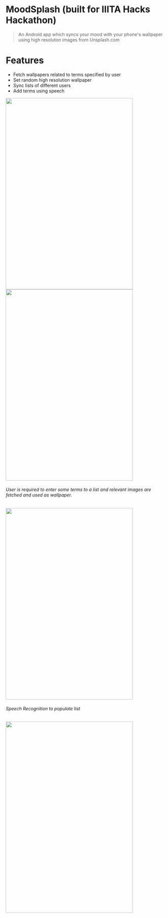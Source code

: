 # MoodSplash (built for IIITA Hacks Hackathon)

> An Android app which syncs your mood with your phone's wallpaper using high resoluton images from Unsplash.com

# Features
- Fetch wallpapers related to terms specified by user
- Set random high resolution wallpaper
- Sync lists of different users
- Add terms using speech


<img src ="https://cloud.githubusercontent.com/assets/18103181/20633711/8c04990c-b36f-11e6-9515-112ce00c8283.jpg" width="400" height="600">


<img src ="https://cloud.githubusercontent.com/assets/18103181/20633752/cbdf7312-b36f-11e6-9323-26f069cc487d.jpg" width="400" height="600">

###### User is required to enter some terms to a list and relevant images are fetched and used as wallpaper.

<img src ="https://cloud.githubusercontent.com/assets/18103181/20633780/12bb9ff4-b370-11e6-8f55-64a118c4f538.jpg" width="400" height="600">

###### Speech Recognition to populate list

<img src ="https://cloud.githubusercontent.com/assets/18103181/20633785/1b082d9e-b370-11e6-836c-508077d387cb.jpg" width="400" height="600">



